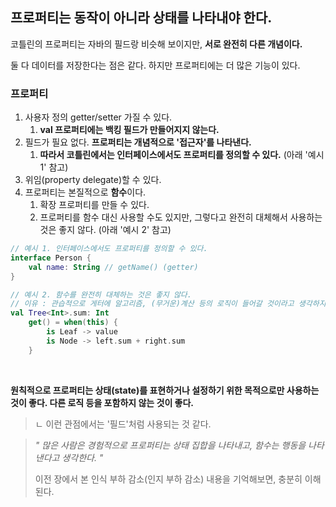 ## 프로퍼티는 동작이 아니라 상태를 나타내야 한다.

코틀린의 프로퍼티는 자바의 필드랑 비슷해 보이지만, **서로 완전히 다른 개념이다.**

둘 다 데이터를 저장한다는 점은 같다. 하지만 프로퍼티에는 더 많은 기능이 있다.

### 프로퍼티

1. 사용자 정의 getter/setter 가질 수 있다.
   1. **val 프로퍼티에는 백킹 필드가 만들어지지 않는다.**
2. 필드가 필요 없다. **프로퍼티는 개념적으로 '접근자'를 나타낸다.**
   1. **따라서 코틀린에서는 인터페이스에서도 프로퍼티를 정의할 수 있다.** (아래 '예시 1' 참고)
3. 위임(property delegate)할 수 있다.
4. 프로퍼티는 본질적으로 **함수**이다. 
   1. 확장 프로퍼티를 만들 수 있다.
   2. 프로퍼티를 함수 대신 사용할 수도 있지만, 그렇다고 완전히 대체해서 사용하는 것은 좋지 않다. (아래 '예시 2' 참고)

```kotlin
// 예시 1. 인터페이스에서도 프로퍼티를 정의할 수 있다.
interface Person {
    val name: String // getName() (getter)
}
```

```kotlin
// 예시 2. 함수를 완전히 대체하는 것은 좋지 않다.
// 이유 : 관습적으로 게터에 알고리즘, (무거운)계산 등의 로직이 들어갈 것이라고 생각하지 않는다.
val Tree<Int>.sum: Int
    get() = when(this) {
        is Leaf -> value
        is Node -> left.sum + right.sum
    }
```

<br>

**원칙적으로 프로퍼티는 상태(state)를 표현하거나 설정하기 위한 목적으로만 사용하는 것이 좋다. 다른 로직 등을 포함하지 않는 것이 좋다.**

> ㄴ 이런 관점에서는 '필드'처럼 사용되는 것 같다.

> *" 많은 사람은 경험적으로 프로퍼티는 상태 집합을 나타내고, 함수는 행동을 나타낸다고 생각한다. "*
> 
> 이전 장에서 본 인식 부하 감소(인지 부하 감소) 내용을 기억해보면, 충분히 이해된다.